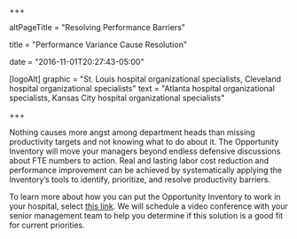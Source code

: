 +++

altPageTitle = "Resolving Performance Barriers"

title = "Performance Variance Cause Resolution"

date = "2016-11-01T20:27:43-05:00"

[logoAlt]
  graphic = "St. Louis hospital organizational specialists, Cleveland hospital organizational specialists"
  text = "Atlanta hospital organizational specialists, Kansas City hospital organizational specialists"

+++

Nothing causes more angst among department heads than missing productivity targets and not knowing what to do about it. The Opportunity Inventory will move your managers beyond endless defensive discussions about FTE numbers to action. Real and lasting labor cost reduction and performance improvement can be achieved by systematically applying the Inventory’s tools to identify, prioritize, and resolve productivity barriers.

To learn more about how you can put the Opportunity Inventory to work in your hospital, select <a href="mailto:scheduling@bradyinc.com?Subject=Conference%20Schedule&Body=Please%20schedule%20a%20telephone%20or%20videoconference%20to%20discuss%20IMPACT%E2%80%99s%20services%20in%20the%20context%20of%20our%20priorities.">this link</a>. We will schedule a video conference with your senior management team to help you determine if this solution is a good fit for current priorities.
